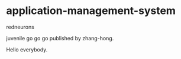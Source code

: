 application-management-system
=============================

redneurons

juvenile go go go published by zhang-hong.

Hello everybody.

